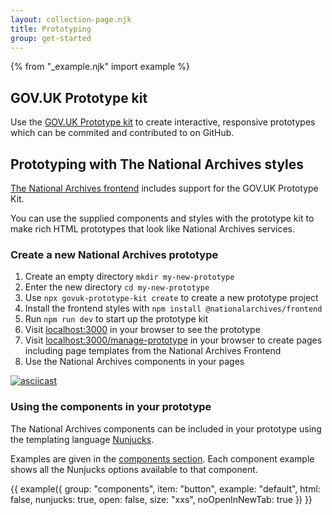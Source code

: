 ```yaml
---
layout: collection-page.njk
title: Prototyping
group: get-started
---
```


{% from "_example.njk" import example %}

## GOV.UK Prototype kit

Use the [GOV.UK Prototype kit](https://prototype-kit.service.gov.uk/docs/) to create interactive, responsive prototypes which can be commited and contributed to on GitHub.

## Prototyping with The National Archives styles

[The National Archives frontend](https://github.com/nationalarchives/tna-frontend) includes support for the GOV.UK Prototype Kit.

You can use the supplied components and styles with the prototype kit to make rich HTML prototypes that look like National Archives services.

### Create a new National Archives prototype

1. Create an empty directory `mkdir my-new-prototype`
1. Enter the new directory `cd my-new-prototype`
1. Use `npx govuk-prototype-kit create` to create a new prototype project
1. Install the frontend styles with `npm install @nationalarchives/frontend`
1. Run `npm run dev` to start up the prototype kit
1. Visit [localhost:3000](http://localhost:3000) in your browser to see the prototype
1. Visit [localhost:3000/manage-prototype](http://localhost:3000/manage-prototype) in your browser to create pages including page templates from the National Archives Frontend
1. Use the National Archives components in your pages

[![asciicast](https://asciinema.org/a/618385.svg)](https://asciinema.org/a/618385)

### Using the components in your prototype

The National Archives components can be included in your prototype using the templating language [Nunjucks](https://mozilla.github.io/nunjucks/).

Examples are given in the [components section](/design-system/components/). Each component example shows all the Nunjucks options available to that component.

{{ example({ group: "components", item: "button", example: "default", html: false, nunjucks: true, open: false, size: "xxs", noOpenInNewTab: true }) }}

